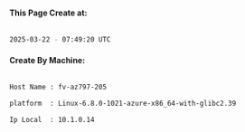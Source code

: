 
   
#### This Page Create at:

```bash

2025-03-22 - 07:49:20 UTC

```

#### Create By Machine:

```bash

Host Name : fv-az797-205

platform  : Linux-6.8.0-1021-azure-x86_64-with-glibc2.39

Ip Local  : 10.1.0.14

```

